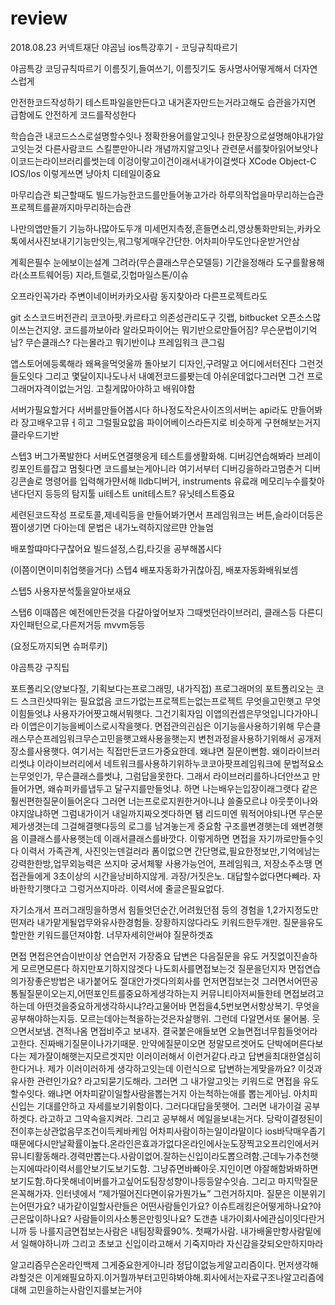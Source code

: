 # review

2018.08.23 커넥트재단 야곰님 ios특강후기  - 코딩규칙따르기 

야곰특강 코딩규칙따르기 
이름짓기,들여쓰기, 이름짓기도 동사명사어떻게해서 더자연스럽게

안전한코드작성하기
테스트파일을만든다고 내거혼자만드는거라고해도 습관을가지면 급함에도 안전하게 코드를작성한다

학습습관
내코드스스로설명할수잇나
정확한용어를알고잇나 한문장으로설명해야내가알고잇는것
다른사람코드 스킬뿐만아니라 개념까지알고잇나
관련문서를찾아읽어보앗나
이코드는라이브러리를썻는데 이겅이랗고이건이래서내가이걸썻다
XCode
Object-C
IOS/Ios
이렇게쓰면 냥아치 디테일이중요

마무리습관
퇴근할때도 빌드가능한코드를만들어놓고가라
하루의작업을마무리하는습관
프로젝트를끝까지마무리하는습관

나만의앱만들기
기능하나많아도두개
미세먼지측정,흔들면소리,영상통화만되는,카카오톡에서사진보내기기능만잇는,뭐그렇게매우간단한. 어차피아무도안다운받거안삼

계획은필수
눈에보이는설계 그려라(무슨클래스무슨모델등)
기간을정해라
도구를활용해라(소프트웨어등) 지라,트렐로,깃헙마일스톤/이슈

오프라인꼭가라 주변이네이버카카오사람
동지찾아라 다른프로젝트라도

git 소스코드버전관리
코코아팟.카르타고 의존성관리도구
깃랩, bitbucket
오픈소스많이쓰는건지양. 코드를까보아라
알라모파이어는 뭐기반으로만들어짐? 무슨문법이기억남? 무슨클래스? 다는몰라고 뭐기반이냐 프레임워크 큰그림

앱스토어에등록해라
왜욕을먹엇울까 돌아보기
디자인,구려말고 어디에서터진다 그런것들도잇다
그리고 몇달이지나도나서 내예전코드를봣는데 아쉬운데없다그러면 그건 프로그래머자격이없는거임. 고칠게많아야하고 배워야함

서버가필요할거다
서버를만들어봅시다
하나정도작은사이즈의서버는 api라도 만들어봐라  장고배우고뮤ㅓ히고 그럴필요앖음 파이어베이스라든지로 비슷하게 구현해보는거지 클라우드기반

스텝3
버그가폭발한다 서버도연결햇응게
테스트를생활화해. 디버깅연습해봐라
브레이킹포인트를잡고 멈췃다면 코드를보는게아니라 여기서부터 디버깅을하라고멈춘거 디버깅콘솔로 명령어를 입력해가먄서해 lldb디버거, instruments 유료래
메모리누수를찾아낸다던지 등등의 탐지툴
ui테스트 unit테스트? 유닛테스트중요

세련된코드작성
프로토콜,제네릭등을 만들어봐가면서
프레임워크는 버튼,슬라이더등은 짬이생기면 다아는데 문법은 내가노력하지않르먄 안늘엄

배포할땨마다구찮어요
빌드설정,스킴,타깃을 공부해봅시다


(이쯤이면이미취업햇을거다)
스텝4
배포자동화가귀찮아짐, 배포자동화배워보셈

스텝5
사용자분석툴을알아보새요

스탭6
이때쯥은 예전에만든것을 다갈아엎어보자
그때썻던라이브러리, 클래스등 다른디자인패턴으로,다른저거등 mvvm등등

(요정도까지되면 슈퍼루키)




야곰특강 구직팁

포트폴리오(양보다질, 기획보다는프로그래밍, 내가직접)
프로그래머의 포트폴리오는 코드
스크린샷따위는 필요없음 
코드가없는프로젝트는없는프로젝트
무엇을고민햇고 무엇이힘들엇냐
사용자가어쨧고해서뭐햇다. 그건기획자임
이앱의컨셉은무엇입니다가아니라 이앱은이기능을베이스로시작을햇다. 면접관의괸심은 이기능을사용하기위해 무슨클래스무슨프레임워크무슨고민을햇고왜사용을햇는지 변천과정을사용하기위해서 공개저장소를사용햇다. 여기서는 직접만든코드가중요한데. 왜냐면 질문이뻔함. 왜이라이브러리썻냐 이라이브러리에서 네트워크를사용하기위하누코코아팟프레임워크에 문법적요소는무엇인가, 무슨클래스를썻냐, 그럼답을못한다. 그래서 라이브러리를하나더안쓰고 만들어가면, 왜슈퍼카를냅두고 달구지를만들엇냐. 하면 나는배우는입장이래그랫다 같은 훨씬편한질문이들어온다
그러면 너는프로로지원한거아니냐 쓸줄모르냐 아웃풋이나와야지않냐하면 그럼내가이거 내일까지짜오겟다하면 됌
리드미엔 뭐적어야되나면
무슨문제가생겻는데 그걸해결햇다등의 로그를 남겨놓는게 중요함
구조를변경햇는데 왜변경햇음
이클래스를사용햇는데 이래서클래스를바깟다. 이렇게하면 면접을 자기까로만들수잇다
이력서
가족관계, 사진잇는덴걸러라
폼이없으면 간단명료,필요한정보만,기억에남는강력한한방,업무외능력은 쓰지마
궁서체뙇
사용가능언어, 프레임워크, 저장소주소땡
면접관들에게 3초이상의 시간을낭비하지않게. 과장/거짓은노. 대답할수없다면다빼라. 자바한학기햇다고 그렁거쓰지마라. 이력서에 줄글은필요없다. 

자기소개서
프러그래밍을하명서 힘들엇던순간,어려웠던점 등의 경험을 1,2가지정도만떤져라
내가맡게될업무와유사한경험들. 장황하지않다라도 키워드한두개만. 질문을유도할만한 키워드를던져야함. 너무자세히안써야 질문하겟죠

면접
면접은연습이반이상
연습먼저 가장중요
답변은 다음질문을 유도
거짓없이진솔하게
모르면모른다
하지만포기하지않겟다
나도회사를면접보는것
질문을던지자
면접연습의가장좋은방법은 내가붙어도 절대안가겟다의회사를 먼저면접보는것
그러면서어떤공통될질문이오는지,어떤포인트를중요하게생각하는지
커뮤니티아저씨들한테 면접보려고하는데 아떤것을중요하게생각하시냐?라고물어바
면접을4,5번보면서항상복기. 무엇을공부해야하는지등.
모르는데아는척을하는것은자살행위. 그런데 다알면서또 물어봄. 웃으면서보냄. 견적나옴 면접비주고 보내자. 결국붙은애들보면 오늘면접너무힘들엇어라고한다. 진짜배기질문이나가기때문. 만약에질문이오면 정말모르겟어도 단박에머른다보다는 제가잘이해햇는지모르겟지만 이러이러해서 이런거같다.라고 답변을최대한열심히한다거나. 제가 이러이러하게 생각하고잇는데 이런식으로 답변하는게맞을까요? 이것과 유사한 관련인가요? 라고되묻기도해라. 그러면 그 내가알고잇는 키워드로 면접을 유도할수잇다. 왜냐면 어차피같이일할사람을뽑는거지 아는척하는애를 뽑는게아님. 아치피 신입는 기대를안하고 자세를보기위함이다. 그러다대답을못햇어. 그러면 내가이걸 공부하겟다. 라고하고 그약속을지켜라. 그리고 공부해서 메일을보내는거다. 당락이결정된이전이후는상관없음무조건이득케바케임 어차피사람이하는일이라말이다
ios바닥매우좁기때문에다시만날확률이높다.온라인은효과가없다온라인에사눈도장찍고오프리인에서커뮤니티활동해라.경력만뽑는다.사람이없어.잘하는신입이라도뽑으려함.근데누가추천햇는지에따라이력서를안보기도보기도함. 그냥쥬면바빠아웃.지인이면 야잘해함봐봐하면보기도함.하다못해네이버를가고싶어도팀장성향이나등등알수잇슴. 그리고 마지막질문은꼭해가자. 인터넷에서 “제가떨어진다면이유가뭔가뇨” 그런거하지마. 질문은 이분위기는어떤가요? 내가같이일할사란들은 어떤사람들인가요? 이슈트래킹은어떻게하나요?야근은많이하나요? 사람들이의사소통은만힝잇나요? 도갠츈 내가이회사에관심이잇다란거니까 등 나를지금면접보는사람은 내팀장확률90%. 첫째가사람. 내가배울만항사람밑에서 일해야하니까
그리고 초보고 신입이라고해서 기죽지마라
자신감을갖되오만하지마라

알고리즘무슨온라인백제 그게중요한게아니라 정답이없능게알고리즘이다. 먼저생각해랴할것은 이게왜필요하지.이거뭘까부터고민햐봐야해.회사에서는자료구조나알고리즘에대해 고민을하는사람인지를보는거야







